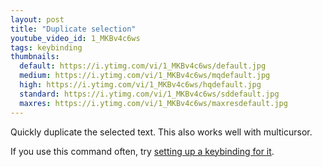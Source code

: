 ```yaml
---
layout: post
title: "Duplicate selection"
youtube_video_id: 1_MKBv4c6ws
tags: keybinding 
thumbnails:
  default: https://i.ytimg.com/vi/1_MKBv4c6ws/default.jpg
  medium: https://i.ytimg.com/vi/1_MKBv4c6ws/mqdefault.jpg
  high: https://i.ytimg.com/vi/1_MKBv4c6ws/hqdefault.jpg
  standard: https://i.ytimg.com/vi/1_MKBv4c6ws/sddefault.jpg
  maxres: https://i.ytimg.com/vi/1_MKBv4c6ws/maxresdefault.jpg
---
```


Quickly duplicate the selected text. This also works well with multicursor.

If you use this command often, try [setting up a keybinding for it](https://code.visualstudio.com/docs/getstarted/keybindings).
